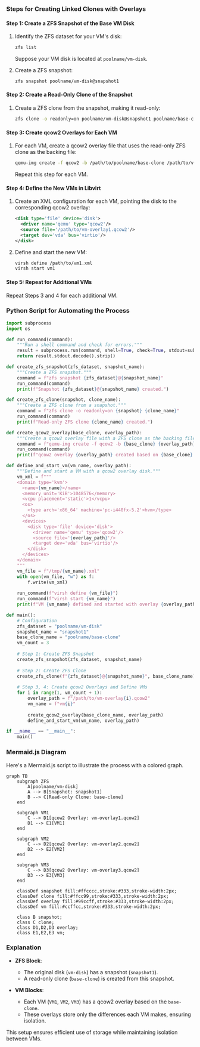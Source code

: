 ### Steps for Creating Linked Clones with Overlays

#### Step 1: Create a ZFS Snapshot of the Base VM Disk
1. Identify the ZFS dataset for your VM's disk:
   ```bash
   zfs list
   ```
   Suppose your VM disk is located at `poolname/vm-disk`.

2. Create a ZFS snapshot:
   ```bash
   zfs snapshot poolname/vm-disk@snapshot1
   ```

#### Step 2: Create a Read-Only Clone of the Snapshot
1. Create a ZFS clone from the snapshot, making it read-only:
   ```bash
   zfs clone -o readonly=on poolname/vm-disk@snapshot1 poolname/base-clone
   ```

#### Step 3: Create qcow2 Overlays for Each VM
1. For each VM, create a qcow2 overlay file that uses the read-only ZFS clone as the backing file:
   ```bash
   qemu-img create -f qcow2 -b /path/to/poolname/base-clone /path/to/vm-overlay1.qcow2
   ```
   Repeat this step for each VM.

#### Step 4: Define the New VMs in Libvirt
1. Create an XML configuration for each VM, pointing the disk to the corresponding qcow2 overlay:
   ```xml
   <disk type='file' device='disk'>
     <driver name='qemu' type='qcow2'/>
     <source file='/path/to/vm-overlay1.qcow2'/>
     <target dev='vda' bus='virtio'/>
   </disk>
   ```
2. Define and start the new VM:
   ```bash
   virsh define /path/to/vm1.xml
   virsh start vm1
   ```

#### Step 5: Repeat for Additional VMs
Repeat Steps 3 and 4 for each additional VM.

### Python Script for Automating the Process

```python
import subprocess
import os

def run_command(command):
    """Run a shell command and check for errors."""
    result = subprocess.run(command, shell=True, check=True, stdout=subprocess.PIPE, stderr=subprocess.PIPE)
    return result.stdout.decode().strip()

def create_zfs_snapshot(zfs_dataset, snapshot_name):
    """Create a ZFS snapshot."""
    command = f"zfs snapshot {zfs_dataset}@{snapshot_name}"
    run_command(command)
    print(f"Snapshot {zfs_dataset}@{snapshot_name} created.")

def create_zfs_clone(snapshot, clone_name):
    """Create a ZFS clone from a snapshot."""
    command = f"zfs clone -o readonly=on {snapshot} {clone_name}"
    run_command(command)
    print(f"Read-only ZFS clone {clone_name} created.")

def create_qcow2_overlay(base_clone, overlay_path):
    """Create a qcow2 overlay file with a ZFS clone as the backing file."""
    command = f"qemu-img create -f qcow2 -b {base_clone} {overlay_path}"
    run_command(command)
    print(f"qcow2 overlay {overlay_path} created based on {base_clone}.")

def define_and_start_vm(vm_name, overlay_path):
    """Define and start a VM with a qcow2 overlay disk."""
    vm_xml = f"""
    <domain type='kvm'>
      <name>{vm_name}</name>
      <memory unit='KiB'>1048576</memory>
      <vcpu placement='static'>1</vcpu>
      <os>
        <type arch='x86_64' machine='pc-i440fx-5.2'>hvm</type>
      </os>
      <devices>
        <disk type='file' device='disk'>
          <driver name='qemu' type='qcow2'/>
          <source file='{overlay_path}'/>
          <target dev='vda' bus='virtio'/>
        </disk>
      </devices>
    </domain>
    """
    vm_file = f"/tmp/{vm_name}.xml"
    with open(vm_file, "w") as f:
        f.write(vm_xml)
    
    run_command(f"virsh define {vm_file}")
    run_command(f"virsh start {vm_name}")
    print(f"VM {vm_name} defined and started with overlay {overlay_path}.")

def main():
    # Configuration
    zfs_dataset = "poolname/vm-disk"
    snapshot_name = "snapshot1"
    base_clone_name = "poolname/base-clone"
    vm_count = 3
    
    # Step 1: Create ZFS Snapshot
    create_zfs_snapshot(zfs_dataset, snapshot_name)
    
    # Step 2: Create ZFS Clone
    create_zfs_clone(f"{zfs_dataset}@{snapshot_name}", base_clone_name)
    
    # Step 3, 4: Create qcow2 Overlays and Define VMs
    for i in range(1, vm_count + 1):
        overlay_path = f"/path/to/vm-overlay{i}.qcow2"
        vm_name = f"vm{i}"
        
        create_qcow2_overlay(base_clone_name, overlay_path)
        define_and_start_vm(vm_name, overlay_path)

if __name__ == "__main__":
    main()
```

### Mermaid.js Diagram

Here's a Mermaid.js script to illustrate the process with a colored graph.

```mermaid
graph TB
    subgraph ZFS
        A[poolname/vm-disk]
        A --> B[Snapshot: snapshot1]
        B --> C[Read-only Clone: base-clone]
    end
    
    subgraph VM1
        C --> D1[qcow2 Overlay: vm-overlay1.qcow2]
        D1 --> E1[VM1]
    end
    
    subgraph VM2
        C --> D2[qcow2 Overlay: vm-overlay2.qcow2]
        D2 --> E2[VM2]
    end
    
    subgraph VM3
        C --> D3[qcow2 Overlay: vm-overlay3.qcow2]
        D3 --> E3[VM3]
    end

    classDef snapshot fill:#ffcccc,stroke:#333,stroke-width:2px;
    classDef clone fill:#ffcc99,stroke:#333,stroke-width:2px;
    classDef overlay fill:#99ccff,stroke:#333,stroke-width:2px;
    classDef vm fill:#ccffcc,stroke:#333,stroke-width:2px;

    class B snapshot;
    class C clone;
    class D1,D2,D3 overlay;
    class E1,E2,E3 vm;
```

### Explanation

- **ZFS Block**:
  - The original disk (`vm-disk`) has a snapshot (`snapshot1`).
  - A read-only clone (`base-clone`) is created from this snapshot.
  
- **VM Blocks**:
  - Each VM (`VM1`, `VM2`, `VM3`) has a qcow2 overlay based on the `base-clone`.
  - These overlays store only the differences each VM makes, ensuring isolation.

This setup ensures efficient use of storage while maintaining isolation between VMs.